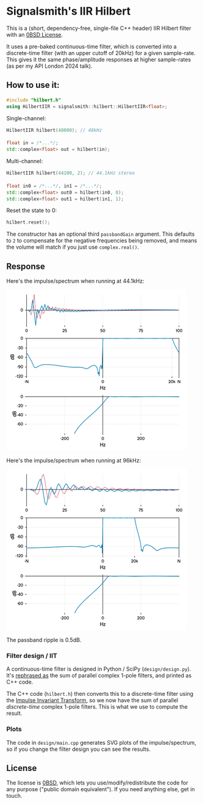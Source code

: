 # Signalsmith's IIR Hilbert

This is a (short, dependency-free, single-file C++ header) IIR Hilbert filter with an [0BSD License](LICENSE.txt).

It uses a pre-baked continuous-time filter, which is converted into a discrete-time filter (with an upper cutoff of 20kHz) for a given sample-rate.  This gives it the same phase/amplitude responses at higher sample-rates (as per my API London 2024 talk).

## How to use it:

```cpp
#include "hilbert.h"
using HilbertIIR = signalsmith::hilbert::HilbertIIR<float>;
```

Single-channel:

```cpp
HilbertIIR hilbert(48000); // 48kHz

float in = /*...*/;
std::complex<float> out = hilbert(in);
```

Multi-channel:

```cpp
HilbertIIR hilbert(44100, 2); // 44.1kHz stereo

float in0 = /*...*/, in1 = /*...*/;
std::complex<float> out0 = hilbert(in0, 0);
std::complex<float> out1 = hilbert(in1, 1);
```

Reset the state to 0:

```cpp
hilbert.reset();
```

The constructor has an optional third `passbandGain` argument.  This defaults to `2` to compensate for the negative frequencies being removed, and means the volume will match if you just use `complex.real()`. 

## Response

Here's the impulse/spectrum when running at 44.1kHz:

<img src="design/plots/plot-44100@2x.png" width="472" height="422">

Here's the impulse/spectrum when running at 96kHz:

<img src="design/plots/plot-96000@2x.png" width="472" height="422">

The passband ripple is 0.5dB.

### Filter design / IIT

A continuous-time filter is designed in Python / SciPy (`design/design.py`).  It's [rephrased as](https://docs.scipy.org/doc/scipy/reference/generated/scipy.signal.residue.html) the sum of parallel complex 1-pole filters, and printed as C++ code.

The C++ code (`hilbert.h`) then converts this to a discrete-time filter using the [Impulse Invariant Transform](https://en.wikipedia.org/wiki/Impulse_invariance#Effect_on_poles_in_system_function), so we now have the sum of parallel *discrete-time* complex 1-pole filters.  This is what we use to compute the result.

### Plots

The code in `design/main.cpp` generates SVG plots of the impulse/spectrum, so if you change the filter design you can see the results.

## License

The license is [0BSD](LICENSE.txt), which lets you use/modify/redistribute the code for any purpose ("public domain equivalent").  If you need anything else, get in touch.
